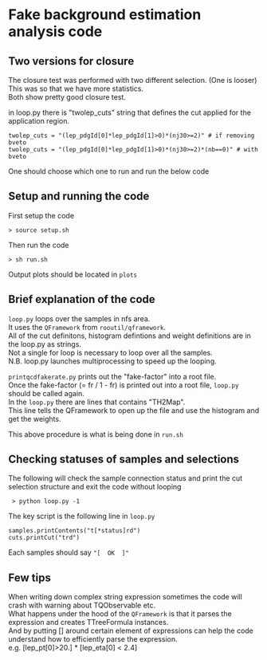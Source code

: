 # Fake background estimation analysis code

## Two versions for closure

The closure test was performed with two different selection. (One is looser)  
This was so that we have more statistics.  
Both show pretty good closure test.  

in loop.py there is "twolep_cuts" string that defines the cut applied for the application region.  
 
    twolep_cuts = "(lep_pdgId[0]*lep_pdgId[1]>0)*(nj30>=2)" # if removing bveto
    twolep_cuts = "(lep_pdgId[0]*lep_pdgId[1]>0)*(nj30>=2)*(nb==0)" # with bveto

One should choose which one to run and run the below code  

## Setup and running the code

First setup the code

    > source setup.sh

Then run the code

    > sh run.sh

Output plots should be located in ```plots```

## Brief explanation of the code

```loop.py``` loops over the samples in nfs area.  
It uses the ```QFramework``` from ```rooutil/qframework```.  
All of the cut definitons, histogram defintions and weight definitions are in the loop.py as strings.  
Not a single for loop is necessary to loop over all the samples.  
N.B. loop.py launches multiprocessing to speed up the looping.  

```printqcdfakerate.py``` prints out the "fake-factor" into a root file.  
Once the fake-factor (= fr / 1 - fr) is printed out into a root file, ```loop.py``` should be called again.  
In the ```loop.py``` there are lines that contains "TH2Map".  
This line tells the QFramework to open up the file and use the histogram and get the weights.  

This above procedure is what is being done in ```run.sh```  

## Checking statuses of samples and selections

The following will check the sample connection status and print the cut selection structure and exit the code without looping

     > python loop.py -1

The key script is the following line in ```loop.py```

    samples.printContents("t[*status]rd")
    cuts.printCut("trd")

Each samples should say ```"[  OK  ]"```

## Few tips

When writing down complex string expression sometimes the code will crash with warning about TQObservable etc.  
What happens under the hood of the ```QFramework``` is that it parses the expression and creates TTreeFormula instances.  
And by putting [] around certain element of expressions can help the code understand how to efficiently parse the expression.  
    e.g. [lep_pt[0]>20.] * [lep_eta[0] < 2.4]
